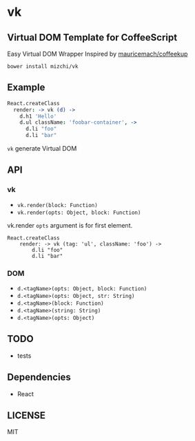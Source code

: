 # vk

## Virtual DOM Template for CoffeeScript

Easy Virtual DOM Wrapper Inspired by [mauricemach/coffeekup](https://github.com/mauricemach/coffeekup "mauricemach/coffeekup")

```
bower install mizchi/vk
```

## Example

```coffee
React.createClass
  render: -> vk (d) ->
    d.h1 'Hello'
    d.ul className: 'foobar-container', ->
      d.li "foo"
      d.li "bar"
```

`vk` generate Virtual DOM

## API

### vk

- `vk.render(block: Function)`
- `vk.render(opts: Object, block: Function)`

vk.render `opts` argument is for first element.

```
React.createClass
	render: -> vk (tag: 'ul', className: 'foo') ->
		d.li "foo"
		d.li "bar"
```

### DOM

- `d.<tagName>(opts: Object, block: Function)`
- `d.<tagName>(opts: Object, str: String)`
- `d.<tagName>(block: Function)`
- `d.<tagName>(string: String)`
- `d.<tagName>(opts: Object)`



## TODO

- tests

## Dependencies

- React

## LICENSE

MIT
